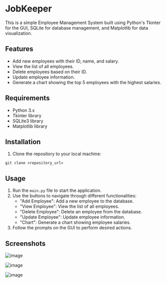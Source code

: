 # JobKeeper

This is a simple Employee Management System built using Python's Tkinter for the GUI, SQLite for database management, and Matplotlib for data visualization.

## Features

- Add new employees with their ID, name, and salary.
- View the list of all employees.
- Delete employees based on their ID.
- Update employee information.
- Generate a chart showing the top 5 employees with the highest salaries.

## Requirements

- Python 3.x
- Tkinter library
- SQLite3 library
- Matplotlib library

## Installation

1. Clone the repository to your local machine:

```
git clone <repository_url>
```

## Usage

1. Run the `main.py` file to start the application.
2. Use the buttons to navigate through different functionalities:
   - "Add Employee": Add a new employee to the database.
   - "View Employee": View the list of all employees.
   - "Delete Employee": Delete an employee from the database.
   - "Update Employee": Update employee information.
   - "Chart": Generate a chart showing employee salaries.
3. Follow the prompts on the GUI to perform desired actions.

## Screenshots

![image](https://github.com/Glison-Pereira/JobKeeper/assets/145424111/d44df39c-1b68-4542-baea-0a98e00f0fd4)

![image](https://github.com/Glison-Pereira/JobKeeper/assets/145424111/e3e9fe6f-ad47-42cb-9a6c-fba4994d839a)

![image](https://github.com/Glison-Pereira/JobKeeper/assets/145424111/cb2551d2-8dc1-404d-96f2-1b63d086dad5)

